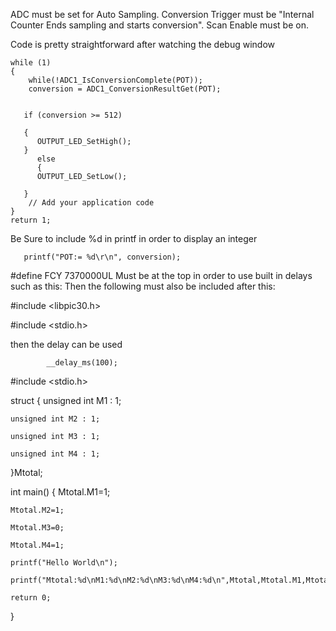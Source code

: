 ADC must be set for Auto Sampling. Conversion Trigger must be "Internal Counter Ends sampling and starts conversion". Scan Enable must be on.

Code is pretty straightforward after watching the debug window

    while (1)
    {       
        while(!ADC1_IsConversionComplete(POT));
        conversion = ADC1_ConversionResultGet(POT);        

        
       if (conversion >= 512)
       
       {
          OUTPUT_LED_SetHigh();
       }  
          else
          {      
          OUTPUT_LED_SetLow();    
           
       }
        // Add your application code
    }
    return 1; 

Be Sure to include %d in printf in order to display an integer


       printf("POT:= %d\r\n", conversion);
       
#define FCY 7370000UL Must be at the top in order to use built in delays such as this:
Then the following must also be included after this:

#include <libpic30.h>

#include <stdio.h>

then the delay can be used

            __delay_ms(100);
            
            


#include <stdio.h>

struct
{
    unsigned int M1 : 1; 
    
    unsigned int M2 : 1;
    
    unsigned int M3 : 1; 
    
    unsigned int M4 : 1; 
    
}Mtotal;

int main()
{
    Mtotal.M1=1;
    
    Mtotal.M2=1;
    
    Mtotal.M3=0;
    
    Mtotal.M4=1;
    
    printf("Hello World\n");
    
    printf("Mtotal:%d\nM1:%d\nM2:%d\nM3:%d\nM4:%d\n",Mtotal,Mtotal.M1,Mtotal.M2,Mtotal.M3,Mtotal.M4);
    
    return 0;
}
